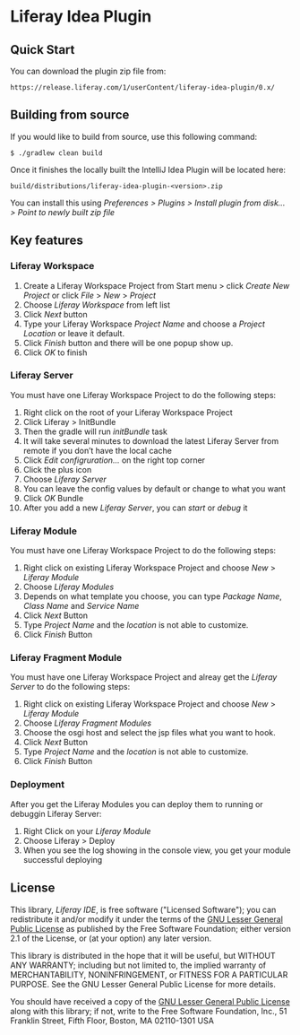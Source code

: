 # Liferay Idea Plugin

## Quick Start
You can download the plugin zip file from:

```
https://release.liferay.com/1/userContent/liferay-idea-plugin/0.x/
```

## Building from source
If you would like to build from source, use this following command:

```
$ ./gradlew clean build
```

Once it finishes the locally built the IntelliJ Idea Plugin will be located here:

```
build/distributions/liferay-idea-plugin-<version>.zip
```

You can install this using _Preferences > Plugins > Install plugin from disk... > Point to newly built zip file_

## Key features

### Liferay Workspace
1. Create a Liferay Workspace Project from Start menu > click *Create New Project* or click *File* > *New* > *Project*
2. Choose *Liferay Workspace* from left list
3. Click *Next* button
4. Type your Liferay Workspace *Project Name* and choose a *Project Location* or leave it default.
5. Click *Finish* button and there will be one popup show up.
6. Click *OK* to finish

### Liferay Server
You must have one Liferay Workspace Project to do the following steps:
1. Right click on the root of your Liferay Workspace Project
2. Click Liferay > InitBundle
3. Then the gradle will run *initBundle* task
4. It will take several minutes to download the latest Liferay Server from remote if you don’t have the local cache
5. Click *Edit configruration...* on the right top corner
6. Click the plus icon
7. Choose *Liferay Server*
8. You can leave the config values by default or change to what you want
9. Click *OK* Bundle
10. After you add a new *Liferay Server*, you can *start* or *debug* it

### Liferay Module
You must have one Liferay Workspace Project to do the following steps:
1. Right click on existing Liferay Workspace Project and choose *New* > *Liferay Module*
2. Choose *Liferay Modules*
3. Depends on what template you choose, you can type *Package Name*, *Class Name* and *Service Name*
4. Click *Next* Button
5. Type *Project Name* and the *location* is not able to customize.
6. Click *Finish* Button

### Liferay Fragment Module
You must have one Liferay Workspace Project and alreay get the *Liferay Server* to do the following steps:
1. Right click on existing Liferay Workspace Project and choose *New* > *Liferay Module*
2. Choose *Liferay Fragment Modules*
3. Choose the osgi host and select the jsp files what you want to hook.
4. Click *Next* Button
5. Type *Project Name* and the *location* is not able to customize.
6. Click *Finish* Button

### Deployment
After you get the Liferay Modules you can deploy them to running or debuggin Liferay Server:
1. Right Click on your *Liferay Module*
2. Choose Liferay > Deploy
3. When you see the log showing in the console view, you get your module successful deploying

## License

This library, *Liferay IDE*, is free software ("Licensed
Software"); you can redistribute it and/or modify it under the terms of the [GNU
Lesser General Public License](http://www.gnu.org/licenses/lgpl-2.1.html) as
published by the Free Software Foundation; either version 2.1 of the License, or
(at your option) any later version.

This library is distributed in the hope that it will be useful, but WITHOUT ANY
WARRANTY; including but not limited to, the implied warranty of MERCHANTABILITY,
NONINFRINGEMENT, or FITNESS FOR A PARTICULAR PURPOSE. See the GNU Lesser General
Public License for more details.

You should have received a copy of the [GNU Lesser General Public
License](http://www.gnu.org/licenses/lgpl-2.1.html) along with this library; if
not, write to the Free Software Foundation, Inc., 51 Franklin Street, Fifth
Floor, Boston, MA 02110-1301 USA